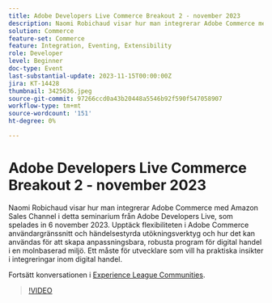 ```yaml
---
title: Adobe Developers Live Commerce Breakout 2 - november 2023
description: Naomi Robichaud visar hur man integrerar Adobe Commerce med Amazon Sales Channel i detta seminarium från Adobe Developers Live, som spelades in 6 november 2023. Upptäck flexibiliteten i Adobe Commerce användargränssnitt och händelsestyrda utökningsverktyg och hur det kan användas för att skapa anpassningsbara, robusta program för digital handel i en molnbaserad miljö. Ett måste för utvecklare som vill ha praktiska insikter i integreringar inom digital handel.
solution: Commerce
feature-set: Commerce
feature: Integration, Eventing, Extensibility
role: Developer
level: Beginner
doc-type: Event
last-substantial-update: 2023-11-15T00:00:00Z
jira: KT-14428
thumbnail: 3425636.jpeg
source-git-commit: 97266ccd0a43b20448a5546b92f590f547058907
workflow-type: tm+mt
source-wordcount: '151'
ht-degree: 0%

---
```



# Adobe Developers Live Commerce Breakout 2 - november 2023

Naomi Robichaud visar hur man integrerar Adobe Commerce med Amazon Sales Channel i detta seminarium från Adobe Developers Live, som spelades in 6 november 2023. Upptäck flexibiliteten i Adobe Commerce användargränssnitt och händelsestyrda utökningsverktyg och hur det kan användas för att skapa anpassningsbara, robusta program för digital handel i en molnbaserad miljö. Ett måste för utvecklare som vill ha praktiska insikter i integreringar inom digital handel.

Fortsätt konversationen i [Experience League Communities](https://adobe.ly/46M7lZK).

>[!VIDEO](https://video.tv.adobe.com/v/3425636/?learn=on)